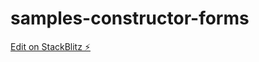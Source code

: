 # samples-constructor-forms

[Edit on StackBlitz ⚡️](https://stackblitz.com/edit/samples-constructor-forms)